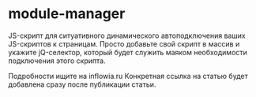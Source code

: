 # module-manager
JS-скрипт для ситуативного динамического автоподключения ваших JS-скриптов к страницам. Просто добавьте свой скрипт в массив и укажите jQ-селектор, который будет служить маяком необходимости подключения этого скрипта.

Подробности ищите на inflowia.ru Конкретная ссылка на статью будет добавлена сразу после публикации статьи.
